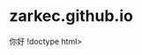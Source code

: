 # zarkec.github.io
你好
!doctype html><html itemscope="" itemtype="http://schema.org/WebPage" lang="zh-CN"><head><meta charset="UTF-8"><meta content="origin" name="referrer"><meta content="/images/branding/googleg/1x/googleg_standard_color_128dp.png" itemprop="image"><title>Google</title><script nonce="77aNLExALfUhd4dRJfW-Dg">(function(){var _g={kEI:'NsflZMTvOarv0PEPwZmnuA0',kEXPI:'31',kBL:'EI3W',kOPI:89978449};(function(){var a;(null==(a=window.google)?0:a.stvsc)?google.kEI=_g.kEI:window.google=_g;}).call(this);})();(function(){google.sn='webhp';google.kHL='zh-CN';})();(function(){
var h=this||self;function l(){return void 0!==window.google&&void 0!==window.google.kOPI&&0!==window.google.kOPI?window.google.kOPI:null};var m,n=[];function p(a){for(var b;a&&(!a.getAttribute||!(b=a.getAttribute("eid")));)a=a.parentNode;return b||m}function q(a){for(var b=null;a&&(!a.getAttribute||!(b=a.getAttribute("leid")));)a=a.parentNode;return b}function r(a){/^http:/i.test(a)&&"https:"===window.location.protocol&&(google.ml&&google.ml(Error("a"),!1,{src:a,glmm:1}),a="");return a}
function t(a,b,c,d,k){var e="";-1===b.search("&ei=")&&(e="&ei="+p(d),-1===b.search("&lei=")&&(d=q(d))&&(e+="&lei="+d));d="";var g=-1===b.search("&cshid=")&&"slh"!==a,f=[];f.push(["zx",Date.now().toString()]);h._cshid&&g&&f.push(["cshid",h._cshid]);c=c();null!=c&&f.push(["opi",c.toString()]);for(c=0;c<f.length;c++){if(0===c||0<c)d+="&";d+=f[c][0]+"="+f[c][1]}return"/"+(k||"gen_204")+"?atyp=i&ct="+String(a)+"&cad="+(b+e+d)};m=google.kEI;google.getEI=p;google.getLEI=q;google.ml=function(){return null};google.log=function(a,b,c,d,k,e){e=void 0===e?l:e;c||(c=t(a,b,e,d,k));if(c=r(c)){a=new Image;var g=n.length;n[g]=a;a.onerror=a.onload=a.onabort=function(){delete n[g]};a.src=c}};google.logUrl=function(a,b){b=void 0===b?l:b;return t("",a,b)};}).call(this);(function(){google.y={};google.sy=[];google.x=function(a,b){if(a)var c=a.id;else{do c=Math.random();while(google.y[c])}google.y[c]=[a,b];return!1};google.sx=function(a){google.sy.push(a)};google.lm=[];google.plm=function(a){google.lm.push.apply(google.lm,a)};google.lq=[];google.load=function(a,b,c){google.lq.push([[a],b,c])};google.loadAll=function(a,b){google.lq.push([a,b])};google.bx=!1;google.lx=function(){};}).call(this);google.f={};(function(){
document.documentElement.addEventListener("submit",function(b){var a;if(a=b.target){var c=a.getAttribute("data-submitfalse");a="1"===c||"q"===c&&!a.elements.q.value?!0:!1}else a=!1;a&&(b.preventDefault(),b.stopPropagation())},!0);document.documentElement.addEventListener("click",function(b){var a;a:{for(a=b.target;a&&a!==document.documentElement;a=a.parentElement)if("A"===a.tagName){a="1"===a.getAttribute("data-nohref");break a}a=!1}a&&b.preventDefault()},!0);}).call(this);(function(){google.hs={h:true,nhs:false,sie:false};})();(function(){google.c={bfrt:false,bfrte:true,bofr:true,btfi:false,c4t:false,cap:2000,fla:false,fli:false,frt:false,frvt:true,gl:true,irsf:false,lhc:false,llt:false,lsb:false,mais:false,pbph:false,raf:false,sxs:false,taf:true,timl:false,upb:false,vis:true,wh0:false,whu:false};})();(function(){
var f=this||self;var g=window.performance;var h=google.c.gl,k=google.c.sxs;function l(a,b,d,c){a.addEventListener?a.addEventListener(b,d,c||!1):a.attachEvent&&a.attachEvent("on"+b,d)}function m(a,b,d,c){"addEventListener"in a?a.removeEventListener(b,d,c||!1):a.attachEvent&&a.detachEvent("on"+b,d)};google.c.iim=google.c.iim||{};function n(a){a&&f.google.aft(a.target)}var p;function q(){m(document.documentElement,"load",p,!0);m(document.documentElement,"error",p,!0)};google.timers={};google.startTick=function(a){google.timers[a]={t:{start:Date.now()},e:{},m:{}}};google.tick=function(a,b,d){google.timers[a]||google.startTick(a);d=void 0!==d?d:Date.now();b instanceof Array||(b=[b]);for(var c=0,e;e=b[c++];)google.timers[a].t[e]=d};google.c.e=function(a,b,d){google.timers[a].e[b]=d};google.c.b=function(a,b){b=google.timers[b||"load"].m;b[a]&&google.ml(Error("a"),!1,{m:a});b[a]=!0};google.c.u=function(a,b){var d=google.timers[b||"load"],c=d.m;if(c[a]){c[a]=!1;for(a in c)if(c[a])return;google.csiReport(d,k&&"load2"===b?"all2":"all")}else{b="";for(var e in c)b+=e+":"+c[e]+";";google.ml(Error("b"),!1,{m:a,b:!1===c[a],s:b})}};google.rll=function(a,b,d){function c(e){d(e);m(a,"load",c);m(a,"error",c)}l(a,"load",c);b&&l(a,"error",c)};f.google.aft=function(a){a.setAttribute("data-iml",String(Date.now()))};google.startTick("load");var r=google.timers.load;if(!google.stvsc)a:{var t=r.t;if(g){var u=g.timing;if(u){var v=u.navigationStart,w=u.responseStart;if(w>v&&w<=t.start){t.start=w;r.wsrt=w-v;break a}}g.now&&(r.wsrt=Math.floor(g.now()))}}google.c.b("pr","load");google.c.b("xe","load");var x;if(null==(x=google.stvsc)?0:x.start)google.timers.load.t.start=google.stvsc.start;function y(a){if("hidden"===document.visibilityState){google.c.fh=a;var b;window.performance&&window.performance.timing&&(b=Math.floor(window.performance.timing.navigationStart+a));google.tick("load","fht",b);return!0}return!1}function z(a){y(a.timeStamp)&&m(document,"visibilitychange",z,!0)}google.c.fh=Infinity;l(document,"visibilitychange",z,!0);y(0);h&&(p=n,l(document.documentElement,"load",p,!0),google.c.glu=q);}).call(this);(function(){
var g=this||self;function h(a){try{a()}catch(b){google.ml(b,!1)}}google.caft=function(a,b){null===google.aftq?h(a):(google.aftq=google.aftq||[],google.aftq.push(a),b&&window.setTimeout(function(){google.aftq&&(google.aftq=google.aftq.filter(function(c){return a!==c}),h(a))},b))};function m(){return window.performance&&window.performance.navigation&&window.performance.navigation.type};function aa(a){if(!a||ba(a))return 0;if(!a.getBoundingClientRect)return 1;var b=function(c){return c.getBoundingClientRect()};return ca(a,b)?0:da(a,b)}function ca(a,b){var c;a:{for(c=a;c&&void 0!==c;c=c.parentElement)if("hidden"===c.style.overflow||"G-EXPANDABLE-CONTENT"===c.tagName&&"hidden"===getComputedStyle(c).getPropertyValue("overflow"))break a;c=null}if(!c)return!1;a=b(a);b=b(c);return a.bottom<b.top||a.top>=b.bottom||a.right<b.left||a.left>=b.right}
function ba(a){return"none"===a.style.display?!0:document.defaultView&&document.defaultView.getComputedStyle?(a=document.defaultView.getComputedStyle(a),!!a&&("hidden"===a.visibility||"0px"===a.height&&"0px"===a.width)):!1}
function da(a,b){var c=b(a);a=c.left+window.pageXOffset;b=c.top+window.pageYOffset;var d=c.width;c=c.height;var e=0;if(0>=c&&0>=d)return e;var f=window.innerHeight||document.documentElement.clientHeight;0>b+c?e=2:b>=f&&(e=4);if(0>a+d||a>=(window.innerWidth||document.documentElement.clientWidth))e|=8;e||(e=1,b+c>f&&(e|=4));return e};var q=google.c.bfrt,ea=google.c.lhc,fa=google.c.pbph,t=google.c.sxs,u=google.c.taf,v=google.c.btfi,w=google.c.frt,x=google.c.frvt,y=google.c.timl,z=google.c.upb;function A(a){return"/gen_204?s="+google.sn+"&t="+a+"&atyp=csi&ei="+google.kEI};function B(){var a;null==(a=C("cap"))||a.sendNow();var b;null==(b=C("aft"))||b.sendNow();var c;null==(c=C("all"))||c.sendNow();a=window;"addEventListener"in a?a.removeEventListener("pagehide",B,!1):a.attachEvent&&a.detachEvent("onpagehide",B)}var D={};function E(a){z&&(D[a]=new PendingGetBeacon(A(a)+"&inc=1"))}function C(a){if(z)return D[a]};var ha=window.location,ia="aft afti aftr afts cbs cbt fht frt frts frvt hct prt sct".split(" ");function F(a){return(a=ha.search.match(new RegExp("[?&]"+a+"=(\\d+)")))?Number(a[1]):-1}
function G(a,b){var c=google.timers[b||"load"];b=c.m;if(!b||!b.prs){var d=m()?0:F("qsubts");0<d&&(b=F("fbts"),0<b&&(c.t.start=Math.max(d,b)));var e=c.t,f=e.start;b={wsrt:c.wsrt||0};if(f)for(var r=0,n;n=ia[r++];){var k=e[n];k&&(b[n]=Math.max(k-f,0))}0<d&&(b.gsasrt=c.t.start-d);d=c.e;c=A(a)+"&rt=";e="";for(var p in b)c+=""+e+p+"."+b[p],e=",";for(var l in d)c+="&"+l+"="+d[l];p=c;l="";c=[];g._cshid&&c.push(["cshid",g._cshid]);d=void 0!==window.google&&void 0!==window.google.kOPI&&0!==window.google.kOPI?window.google.kOPI:null;null!=d&&c.push(["opi",d.toString()]);for(d=0;d<c.length;d++){if(0===d||0<d)l+="&";l+=c[d][0]+"="+c[d][1]}c=p+l;2===m()&&(c+="&bb=1");1===m()&&(c+="&r=1");"gsasrt"in b&&(b=F("qsd"),0<b&&(c+="&qsd="+b));google.kBL&&(c+="&bl="+google.kBL);b=c;(a=C(a))?(a.setURL(b),a.sendNow()):"function"===typeof navigator.sendBeacon?navigator.sendBeacon(b,""):google.log("","",b)}};function H(a){a&&google.tick("load","cbs",a);google.tick("load","cbt");G("cap")};var I="src bsrc url ll image img-url".split(" ");function ja(a){for(var b=0;b<I.length;++b)if(a.getAttribute("data-"+I[b]))return!0;return!1}function ma(a){var b=a.parentElement;if(b&&("G-IMG"===b.tagName||b.classList.contains("uhHOwf"))&&(b.style.height||b.style.width)){var c=b.getBoundingClientRect(),d=a.getBoundingClientRect();if(c.height<=d.height||c.width<=d.width)a=b}return aa(a)}google.c.iim=google.c.iim||{};var J=window.performance;var K=window.innerHeight||document.documentElement.clientHeight,L=0,M=0,N=0,O=0,na=0,oa=0,P=0,Q=0,pa=0,qa=0,R=!0,S=!0,T=-1,U,V=t?"load2":"load";function W(a,b,c,d){var e=google.timers[V].t[a];e&&(c||d&&null!=b&&b<e)||google.tick(V,a,b)}function X(a,b,c){var d="1"===a.getAttribute("data-frt");w&&d&&(W("frt",c,!1,!0),++O,Y());b&&(x&&d&&(W("frvt",c,!1,!0),++oa),W("aft",c,!1,!0),W("afti",c,!1,!0),++Q,R||(T=K),Y());y&&W("iml",c,!1,!0);++M;a.setAttribute("data-frt","0");(y||b||q&&d)&&ra()}
function ra(){var a=Q===P,b=O===N;a=q?a&&b:a;a=y?M===L:a;!S&&a&&google.c.u("il",V)}
function Y(){if(!R){var a=Q===P,b=O===N,c=x&&oa===na;a&&(google.c.e(V,"aft","1"),google.c.e(V,"aftp",String(Math.round(T))));if(a&&b){U&&clearTimeout(U);var d;null==(d=C("cap"))||d.deactivate();G(t?"aft2":"aft",V);if(!t&&google.c.c4t&&J&&J.mark&&J.timing){var e=google.timers.load;d=e.wsrt;e=e.t.aft;d&&0<d&&e&&0<e&&(e-=J.timing.navigationStart,0<e&&(J.mark("SearchAFTStart",{startTime:d}),J.mark("trigger:SearchAFTEnd",{startTime:e})))}}"hidden"===document.visibilityState&&google.c.e(V,"hddn","1");if(!t&&
null!==google.aftq&&(2===google.fevent||3===google.fevent?google.fevent:1)&((a?1:0)|(c||b?2:0))){google.tick("load","aftqf",Date.now());var f;for(a=0;b=null==(f=google.aftq)?void 0:f[a++];)h(b);google.aftq=null}}}function sa(){R&&!google.c.bofr&&(R=!1,R||(google.c.e(V,"ima",String(P)),google.c.e(V,"imad",String(pa)),google.c.e(V,"imac",String(qa)),google.c.e(V,"imf",String(N)),document.getElementsByClassName("Ib7Efc").length&&google.c.e(V,"ddl","1")),Y())}
function ta(a,b){0===b||b&8||(a.setAttribute("data-frt","1"),w&&++N)}if(z&&"function"===typeof window.PendingGetBeacon){E("cap");E("aft");E("all");if(fa){var Z=window;Z.addEventListener?Z.addEventListener("pagehide",B,!1):Z.attachEvent&&Z.attachEvent("onpagehide",B)}google.c.lpb=C("all")}
if(0<google.c.cap&&!t)a:{var ua=google.c.cap;if(window.performance&&window.performance.timing&&"navigationStart"in window.performance.timing){var va=window.performance.now(),wa=ua-va;if(0<wa){U=setTimeout(H,wa,Math.floor(window.performance.timing.navigationStart+va));break a}H()}U=void 0}google.c.wh=Math.floor(window.innerHeight||document.documentElement.clientHeight);google.c.e(V,"wh",String(google.c.wh));google.c.b("il",V);google.c.setup=function(a,b,c){var d=a.getAttribute("data-atf");if(d)return c=Number(d),b&&!a.hasAttribute("data-frt")&&ta(a,c),c;var e="string"!==typeof a.src||!a.src,f=!!a.getAttribute("data-bsrc"),r=!!a.getAttribute("data-deferred"),n=!r&&ja(a);n&&a.setAttribute("data-lzy_","1");d=ma(a);a.setAttribute("data-atf",String(d));var k=!!(d&1);e=(e||a.complete)&&!r&&!f&&!(k&&n);f=!ea&&Number(a.getAttribute("data-iml"))||0;++L;if(e&&!f||a.hasAttribute("data-noaft"))a.setAttribute("data-frt","0"),++M,k&&
++qa;else{var p=d&4,l=v&&p&&f&&T<K;if(l){var ka=a.getBoundingClientRect().top+window.pageYOffset;!c||0>c||ka<c?T=k?K:ka:l=!1}k&&(++P,r&&++pa);b&&ta(a,d);x&&k&&b&&++na;l&&(W("aft",f,!1,!0),W("aftb",f,!1,!0));if(e&&f)X(a,k,v?0:f);else{k&&(!u&&!c||p||c&&(0>c||c>=K))&&(T=K);var la=a.src;google.rll(a,!0,function(){(r||n)&&la&&la===a.src?google.rll(a,!0,function(){X(a,k,Date.now())}):X(a,k,Date.now())})}}return d};google.c.ubr=function(a,b,c,d){u&&T<K?(T=c||-1,W("aft",b)):0>T&&(c&&(T=c),v&&W("aft",b));a||W("afts",b,!0);d||(W("aft",b,!0),a&&S?(W("prt",b),y&&W("iml",b,!0),S=!1,sa(),ra(),google.c.setup=function(){return 0},google.c.ubr=function(){}):sa())};}).call(this);(function(){var b=[function(){google.tick&&google.tick("load","dcl")}];google.dclc=function(a){b.length?b.push(a):a()};function c(){for(var a=b.shift();a;)a(),a=b.shift()}window.addEventListener?(document.addEventListener("DOMContentLoaded",c,!1),window.addEventListener("load",c,!1)):window.attachEvent&&window.attachEvent("onload",c);}).call(this);(function(){var b=[];google.jsc={xx:b,x:function(a){b.push(a)},mm:[],m:function(a){google.jsc.mm.length||(google.jsc.mm=a)}};}).call(this);(function(){
var e=this||self;
var f={};function w(a,c){if(null===c)return!1;if("contains"in a&&1==c.nodeType)return a.contains(c);if("compareDocumentPosition"in a)return a==c||!!(a.compareDocumentPosition(c)&16);for(;c&&a!=c;)c=c.parentNode;return c==a};
var y=function(a,c){return function(d){d||(d=window.event);return c.call(a,d)}},z="undefined"!=typeof navigator&&/Macintosh/.test(navigator.userAgent),E=function(){this._mouseEventsPrevented=!0};var F=function(a){this.g=a;this.h=[]},G=function(a){for(var c=0;c<a.h.length;++c){var d=a.g,b=a.h[c];d.removeEventListener?d.removeEventListener(b.eventType,b.s,b.capture):d.detachEvent&&d.detachEvent("on"+b.eventType,b.s)}a.h=[]};var H=e._jsa||{};H._cfc=void 0;H._aeh=void 0;
var I=function(){this.h=this.g=null},K=function(a,c){var d=J;d.g=a;d.h=c;return d};I.prototype.i=function(){var a=this.g;this.g&&this.g!=this.h?this.g=this.g.__owner||this.g.parentNode:this.g=null;return a};var L=function(){var a;this.j=a=void 0===a?[]:a;this.g=0;this.h=null;this.l=!1},N=function(a,c){var d=M;d.j=a;d.g=0;d.h=c;d.l=!1;return d};L.prototype.i=function(){if(this.l)return J.i();if(this.g!=this.j.length){var a=this.j[this.g];this.g++;a!=this.h&&a&&a.__owner&&(this.l=!0,K(a.__owner,this.h));return a}return null};var J=new I,M=new L;
var Q=function(){this.v=[];this.g=[];this.h=[];this.l={};this.i=null;this.j=[];P(this,"_custom")},R=function(a){return String.prototype.trim?a.trim():a.replace(/^\s+/,"").replace(/\s+$/,"")},ia=function(a,c){return function m(b,g){g=void 0===g?!0:g;var l=c;if("_custom"==l){l=b.detail;if(!l||!l._type)return;l=l._type}var k=l;"click"==k&&(z&&b.metaKey||!z&&b.ctrlKey||2==b.which||null==b.which&&4==b.button||b.shiftKey)?k="clickmod":"keydown"==k&&!b.a11ysc&&(k="maybe_click");var u=b.srcElement||b.target;l=S(k,b,u,"",null);var aa=b.path?N(b.path,this):b.composedPath?N(b.composedPath(),this):K(u,this);for(var r;r=aa.i();){var h=r;var p=void 0;r=h;var q=k,ba=b;var n=r.__jsaction;if(!n){var x;n=null;"getAttribute"in r&&(n=r.getAttribute("jsaction"));if(x=n){n=f[x];if(!n){n={};for(var A=x.split(ca),da=A?A.length:0,B=0;B<da;B++){var v=A[B];if(v){var C=v.indexOf(":"),O=-1!=C,fa=O?R(v.substr(0,C)):ea;v=O?R(v.substr(C+1)):v;n[fa]=v}}f[x]=n}r.__jsaction=n}else n=ha,r.__jsaction=n}"maybe_click"==q&&n.click?(p=q,q="click"):"clickkey"==q?q="click":"click"!=q||n.click||(q="clickonly");p=H._cfc&&n.click?H._cfc(r,ba,n,q,p):{eventType:p?p:q,action:n[q]||"",event:null,ignore:!1};l=S(p.eventType,p.event||b,u,p.action||"",h,l.timeStamp);if(p.ignore||p.action)break}l&&"touchend"==l.eventType&&(l.event._preventMouseEvents=E);if(p&&p.action){if("mouseenter"==k||"mouseleave"==k||"pointerenter"==k||"pointerleave"==k)if(u=b.relatedTarget,!("mouseover"==b.type&&"mouseenter"==k||"mouseout"==b.type&&"mouseleave"==k||
"pointerover"==b.type&&"pointerenter"==k||"pointerout"==b.type&&"pointerleave"==k)||u&&(u===h||w(h,u)))l.action="",l.actionElement=null;else{k={};for(var t in b)"function"!==typeof b[t]&&"srcElement"!==t&&"target"!==t&&(k[t]=b[t]);k.type="mouseover"==b.type?"mouseenter":"mouseout"==b.type?"mouseleave":"pointerover"==b.type?"pointerenter":"pointerleave";k.target=k.srcElement=h;k.bubbles=!1;l.event=k;l.targetElement=h}}else l.action="",l.actionElement=null;h=l;a.i&&!h.event.a11ysgd&&(t=S(h.eventType,h.event,h.targetElement,h.action,h.actionElement,h.timeStamp),"clickonly"==t.eventType&&(t.eventType="click"),a.i(t,!0));if(h.actionElement||"maybe_click"==h.eventType){if(a.i){if(!h.actionElement||"A"!=h.actionElement.tagName||"click"!=h.eventType&&"clickmod"!=h.eventType||(b.preventDefault?b.preventDefault():b.returnValue=!1),(b=a.i(h))&&g){m.call(this,b,!1);return}}else{if((g=e.document)&&!g.createEvent&&g.createEventObject)try{var D=g.createEventObject(b)}catch(la){D=b}else D=b;h.event=D;a.j.push(h)}H._aeh&&
H._aeh(h)}}},S=function(a,c,d,b,g,m){return{eventType:a,event:c,targetElement:d,action:b,actionElement:g,timeStamp:m||Date.now()}},ja=function(a,c){return function(d){var b=a,g=c,m=!1;"mouseenter"==b?b="mouseover":"mouseleave"==b?b="mouseout":"pointerenter"==b?b="pointerover":"pointerleave"==b&&(b="pointerout");if(d.addEventListener){if("focus"==b||"blur"==b||"error"==b||"load"==b||"toggle"==b)m=!0;d.addEventListener(b,g,m)}else d.attachEvent&&("focus"==b?b="focusin":"blur"==b&&(b="focusout"),g=y(d,g),d.attachEvent("on"+b,g));return{eventType:b,s:g,capture:m}}},P=function(a,c){if(!a.l.hasOwnProperty(c)){var d=ia(a,c),b=ja(c,d);a.l[c]=d;a.v.push(b);for(d=0;d<a.g.length;++d){var g=a.g[d];g.h.push(b.call(null,g.g))}"click"==c&&P(a,"keydown")}};Q.prototype.s=function(a){return this.l[a]};var W=function(a,c){var d=new F(c);a:{for(var b=0;b<a.g.length;b++)if(T(a.g[b].g,c)){c=!0;break a}c=!1}if(c)return a.h.push(d),d;U(a,d);a.g.push(d);V(a);return d},V=function(a){for(var c=a.h.concat(a.g),d=[],b=[],g=0;g<a.g.length;++g){var m=a.g[g];X(m,c)?(d.push(m),G(m)):b.push(m)}for(g=0;g<a.h.length;++g)m=a.h[g],X(m,c)?d.push(m):(b.push(m),U(a,m));a.g=b;a.h=d},U=function(a,c){var d=c.g;ka&&(d.style.cursor="pointer");for(d=0;d<a.v.length;++d)c.h.push(a.v[d].call(null,c.g))},Y=function(a,c){a.i=c;a.j&&(0<a.j.length&&c(a.j),a.j=null)},X=function(a,c){for(var d=0;d<c.length;++d)if(c[d].g!=a.g&&T(c[d].g,a.g))return!0;return!1},T=function(a,c){for(;a!=c&&c.parentNode;)c=c.parentNode;return a==c},ka="undefined"!=typeof navigator&&/iPhone|iPad|iPod/.test(navigator.userAgent),ca=/\s*;\s*/,ea="click",ha={};var Z=new Q;W(Z,window.document.documentElement);P(Z,"click");P(Z,"focus");P(Z,"focusin");P(Z,"blur");P(Z,"focusout");P(Z,"error");P(Z,"load");P(Z,"auxclick");P(Z,"change");P(Z,"copy");P(Z,"dblclick");P(Z,"beforeinput");P(Z,"input");P(Z,"keyup");P(Z,"keydown");P(Z,"keypress");P(Z,"mousedown");P(Z,"mouseenter");P(Z,"mouseleave");P(Z,"mouseout");P(Z,"mouseover");P(Z,"mouseup");P(Z,"paste");P(Z,"pointerenter");P(Z,"pointerleave");P(Z,"touchstart");P(Z,"touchmove");P(Z,"touchend");P(Z,"touchcancel");P(Z,"transitioncancel");P(Z,"transitionend");P(Z,"transitionrun");P(Z,"transitionstart");P(Z,"dragover");P(Z,"dragenter");P(Z,"dragleave");P(Z,"drop");P(Z,"dragstart");P(Z,"dragend");P(Z,"speech");(function(a){google.jsad=function(c){Y(a,c)};google.jsaac=function(c){return W(a,c)};google.jsarc=function(c){G(c);for(var d=!1,b=0;b<a.g.length;++b)if(a.g[b]===c){a.g.splice(b,1);d=!0;break}if(!d)for(d=0;d<a.h.length;++d)if(a.h[d]===c){a.h.splice(d,1);break}V(a)}})(Z);e.gws_wizbind=function(a){return{trigger:function(c){var d=a.s(c.type);d||(P(a,c.type),d=a.s(c.type));var b=c.target||c.srcElement;d&&d.call(b.ownerDocument.documentElement,c)},bind:function(c){Y(a,c)}}}(Z);}).call(this);(function(){
function b(c){var a;a:{for(a=c.target;a&&a!==document.documentElement;a=a.parentElement)if("A"===a.tagName&&"1"===a.getAttribute("data-jsarwt"))break a;a=null}a&&window.jsarwt(a,null,c);return!0};window.document.documentElement.addEventListener("mousedown",b,!0);window.document.documentElement.addEventListener("touchstart",b,!0);}).call(this);</script>  <script nonce="77aNLExALfUhd4dRJfW-Dg">(function(){google.xjs={ck:'xjs.s.V4A4hB2k4qg.L.W.O',cs:'ACT90oGLr9OUtUu2jA-Uh9z0lWkWJtIcOw',cssopt:false,csss:'ACT90oHsWAZv2keF4KsgLe710Wn1LDr2Nw',excm:[],sepcss:false};})();</script> <script nonce="77aNLExALfUhd4dRJfW-Dg">(function(){google.kEXPI='0,1356781,11307,2332158,461702,4746,152164,123583,6633,46641,23379,68136,24667,40035,3996,55884,11812,75285,42882,3909,20057,7669,6392,19754,6044,7205,11817,2440,12156,1292,13494,28772,1195,7594,5214430,190,1021,5994866,2834972,741,5,28040277,2160,2934,25161998,3080,4892,12543,111,5147,1479,3248,1463,3692,1298,3101,2487,870,3259,417,26,3638,2355,1156,26,1709,2176,1612,3041,308,1520,632,202,250,808,403,15,1075,496,1575,81,2783,1377,1545,156,482,1801,468,2089,101,3073,1276,681,968,178,1665,1043,249,232,934,423,3104,729,197,316,22,674,724,1062,504,2035';})();window._ = window._ || {};window._DumpException = _._DumpException = function(e){throw e;};window._s = window._s || {};_s._DumpException = _._DumpException;window._qs = window._qs || {};_qs._DumpException = _._DumpException;(function(){window._F_toggles=[104,0,1024,87572689,3155648,2621441,1048576,256,109051904,3145763,321450048,269484434,184684672,56105088,77670400,0,570099712,8,268550144,41943040,69218305,262304,956301312,7864321,370345504,0,0,806354944,386271268,136839312,512,0,0,586310825,1153];})();function _F_installCss(c){}
(function(){window.google.xjsu='/xjs/_/js/k\x3dxjs.s.zh.RM4Cy3AEMVs.O/am\x3dCAAAAAAAAABAAABEA-EQwAYwQAAACAAAAAEABAAAAACAxggADAAEjzJJBkBAgBACCyAG1gCAEkoAAAAAAAj7IQIAAAAAHAABAAAKATAgBCgAAQAAAJAHAOABIAYTFgAAAAAAAAAAAEDAJAgGFyQACgIgAAAAAAAAAAAAQCqZvBhI/d\x3d1/ed\x3d1/dg\x3d2/rs\x3dACT90oE3FF41kGJxkrZufDsU91QH43U7CQ/ee\x3dcEt90b:ws9Tlc;qddgKe:x4FYXe,d7YSfd;yxTchf:KUM7Z;dtl0hd:lLQWFe;eHDfl:ofjVkb;qaS3gd:yiLg6e;nAFL3:NTMZac,s39S4;oGtAuc:sOXFj;iFQyKf:vfuNJf,QIhFr;SNUn3:ZwDk9d,x8cHvb;io8t5d:sgY6Zb;Oj465e:KG2eXe,KG2eXe;Erl4fe:FloWmf,FloWmf;JsbNhc:Xd8iUd;sP4Vbe:VwDzFe;kMFpHd:OTA3Ae;uY49fb:COQbmf;Pjplud:PoEs9b,EEDORb;QGR0gd:Mlhmy;a56pNe:JEfCwb;Me32dd:MEeYgc;wR5FRb:TtcOte,O1Gjze;pXdRYb:JKoKVe,MdUzUe;dIoSBb:ZgGg9b;EmZ2Bf:zr1jrb;NSEoX:lazG7b;eBAeSb:Ck63tb;WCEKNd:I46Hvd;wV5Pjc:L8KGxe;EVNhjf:pw70Gc;sTsDMc:kHVSUb;wQlYve:aLUfP;zOsCQe:Ko78Df;KcokUb:KiuZBf;YV5bee:IvPZ6d;kbAm9d:MkHyGd;ZWEUA:afR4Cf;g8nkx:U4MzKc;lzgfYb:PI40bd;w9w86d:dt4g2b;GleZL:J1A7Od;bcPXSc:gSZLJb;JXS8fb:Qj0suc;IoGlCf:b5lhvb;vfVwPd:OXTqFb;ESrPQc:mNTJvc;qavrXe:zQzcXe,mYbt1d;VGRfx:VFqbr;BjwMce:cXX2Wb;pNsl2d:j9Yuyc;R9Ulx:CR7Ufe;kY7VAf:d91TEb;KpRAue:Tia57b;jY0zg:Q6tNgc;l8Azde:j4Ca9b;oSUNyd:fTfGO,fTfGO,vjQg0b;SMDL4c:fTfGO,vjQg0b;aZ61od:arTwJ;ZrFutb:W4Cdfc;K8vqCc:MyIcle;NPKaK:SdcwHb;LBgRLc:XVMNvd,SdcwHb;rQSrae:C6D5Fc;kCQyJ:ueyPK;KQzWid:mB4wNe;EABSZ:MXZt9d;TxfV6d:YORN0b;UDrY1c:eps46d;F9mqte:UoRcbe;Nyt6ic:jn2sGd;w3bZCb:ZPGaIb;G0KhTb:LIaoZ;aAJE9c:WHW6Ef;V2HTTe:RolTY;Wfmdue:g3MJlb;imqimf:jKGL2e;BgS6mb:fidj5d;UVmjEd:EesRsb;z97YGf:oug9te;AfeaP:TkrAjf;eBZ5Nd:audvde;CxXAWb:YyRLvc;VN6jIc:ddQyuf;SLtqO:Kh1xYe;tosKvd:ZCqP3;VOcgDe:YquhTb;uuQkY:u2V3ud;WDGyFe:jcVOxd;trZL0b:qY8PFe;VxQ32b:k0XsBb;DULqB:RKfG5c;Np8Qkd:Dpx6qc;cFTWae:gT8qnd;gaub4:TN6bMe;xBbsrc:NEW1Qc;DpcR3d:zL72xf;hjRo6e:F62sG;yGxLoc:FmAr0c;oUlnpc:RagDlc;R2kc8b:ALJqWb;pj82le:mg5CW;dLlj2:Qqt3Gf;qGV2uc:HHi04c;gtVSi:ekUOYd;UyG7Kb:wQd0G;LsNahb:ucGLNb;xbe2wc:wbTLEd;Q1Ow7b:x5CSu;okUaUd:wItadb;G6wU6e:hPyGBb;uknmt:GkPrzb;PqHfGe:im2cZe;Fmv9Nc:O1Tzwc;hK67qb:QWEO5b;BMxAGc:E5bFse;R4IIIb:QWfeKf;whEZac:F4AmNb;tH4IIe:Ymry6;zxnPse:GkRiKb;xqZiqf:wmnU7d;lkq0A:Z0MWEf;daB6be:lMxGPd;U96pRd:FsR04;LEikZe:byfTOb,lsjVmc/m\x3dcdos,cr,hsm,jsa,mb4ZUb,d,csi,cEt90b,SNUn3,qddgKe,sTsDMc,dtl0hd,eHDfl';window._F_jsUrl='/xjs/_/js/k\x3dxjs.s.zh.RM4Cy3AEMVs.O/am\x3dCAAAAAAAAABAAABEA-EQwAYwQAAACAAAAAEABAAAAACAxggADAAEjzJJBkBAgBACCyAG1gCAEkoAAAAAAAj7IQIAAAAAHAABAAAKATAgBCgAAQAAAJAHAOABIAYTFgAAAAAAAAAAAEDAJAgGFyQACgIgAAAAAAAAAAAAQCqZvBhI/d\x3d1/ed\x3d1/dg\x3d2/rs\x3dACT90oE3FF41kGJxkrZufDsU91QH43U7CQ/ee\x3dcEt90b:ws9Tlc;qddgKe:x4FYXe,d7YSfd;yxTchf:KUM7Z;dtl0hd:lLQWFe;eHDfl:ofjVkb;qaS3gd:yiLg6e;nAFL3:NTMZac,s39S4;oGtAuc:sOXFj;iFQyKf:vfuNJf,QIhFr;SNUn3:ZwDk9d,x8cHvb;io8t5d:sgY6Zb;Oj465e:KG2eXe,KG2eXe;Erl4fe:FloWmf,FloWmf;JsbNhc:Xd8iUd;sP4Vbe:VwDzFe;kMFpHd:OTA3Ae;uY49fb:COQbmf;Pjplud:PoEs9b,EEDORb;QGR0gd:Mlhmy;a56pNe:JEfCwb;Me32dd:MEeYgc;wR5FRb:TtcOte,O1Gjze;pXdRYb:JKoKVe,MdUzUe;dIoSBb:ZgGg9b;EmZ2Bf:zr1jrb;NSEoX:lazG7b;eBAeSb:Ck63tb;WCEKNd:I46Hvd;wV5Pjc:L8KGxe;EVNhjf:pw70Gc;sTsDMc:kHVSUb;wQlYve:aLUfP;zOsCQe:Ko78Df;KcokUb:KiuZBf;YV5bee:IvPZ6d;kbAm9d:MkHyGd;ZWEUA:afR4Cf;g8nkx:U4MzKc;lzgfYb:PI40bd;w9w86d:dt4g2b;GleZL:J1A7Od;bcPXSc:gSZLJb;JXS8fb:Qj0suc;IoGlCf:b5lhvb;vfVwPd:OXTqFb;ESrPQc:mNTJvc;qavrXe:zQzcXe,mYbt1d;VGRfx:VFqbr;BjwMce:cXX2Wb;pNsl2d:j9Yuyc;R9Ulx:CR7Ufe;kY7VAf:d91TEb;KpRAue:Tia57b;jY0zg:Q6tNgc;l8Azde:j4Ca9b;oSUNyd:fTfGO,fTfGO,vjQg0b;SMDL4c:fTfGO,vjQg0b;aZ61od:arTwJ;ZrFutb:W4Cdfc;K8vqCc:MyIcle;NPKaK:SdcwHb;LBgRLc:XVMNvd,SdcwHb;rQSrae:C6D5Fc;kCQyJ:ueyPK;KQzWid:mB4wNe;EABSZ:MXZt9d;TxfV6d:YORN0b;UDrY1c:eps46d;F9mqte:UoRcbe;Nyt6ic:jn2sGd;w3bZCb:ZPGaIb;G0KhTb:LIaoZ;aAJE9c:WHW6Ef;V2HTTe:RolTY;Wfmdue:g3MJlb;imqimf:jKGL2e;BgS6mb:fidj5d;UVmjEd:EesRsb;z97YGf:oug9te;AfeaP:TkrAjf;eBZ5Nd:audvde;CxXAWb:YyRLvc;VN6jIc:ddQyuf;SLtqO:Kh1xYe;tosKvd:ZCqP3;VOcgDe:YquhTb;uuQkY:u2V3ud;WDGyFe:jcVOxd;trZL0b:qY8PFe;VxQ32b:k0XsBb;DULqB:RKfG5c;Np8Qkd:Dpx6qc;cFTWae:gT8qnd;gaub4:TN6bMe;xBbsrc:NEW1Qc;DpcR3d:zL72xf;hjRo6e:F62sG;yGxLoc:FmAr0c;oUlnpc:RagDlc;R2kc8b:ALJqWb;pj82le:mg5CW;dLlj2:Qqt3Gf;qGV2uc:HHi04c;gtVSi:ekUOYd;UyG7Kb:wQd0G;LsNahb:ucGLNb;xbe2wc:wbTLEd;Q1Ow7b:x5CSu;okUaUd:wItadb;G6wU6e:hPyGBb;uknmt:GkPrzb;PqHfGe:im2cZe;Fmv9Nc:O1Tzwc;hK67qb:QWEO5b;BMxAGc:E5bFse;R4IIIb:QWfeKf;whEZac:F4AmNb;tH4IIe:Ymry6;zxnPse:GkRiKb;xqZiqf:wmnU7d;lkq0A:Z0MWEf;daB6be:lMxGPd;U96pRd:FsR04;LEikZe:byfTOb,lsjVmc/m\x3dcdos,cr,hsm,jsa,mb4ZUb,d,csi,cEt90b,SNUn3,qddgKe,sTsDMc,dtl0hd,eHDfl';})();</script> <script defer="" src="/xjs/_/js/k=xjs.s.zh.RM4Cy3AEMVs.O/am=CAAAAAAAAABAAABEA-EQwAYwQAAACAAAAAEABAAAAACAxggADAAEjzJJBkBAgBACCyAG1gCAEkoAAAAAAAj7IQIAAAAAHAABAAAKATAgBCgAAQAAAJAHAOABIAYTFgAAAAAAAAAAAEDAJAgGFyQACgIgAAAAAAAAAAAAQCqZvBhI/d=1/ed=1/dg=2/rs=ACT90oE3FF41kGJxkrZufDsU91QH43U7CQ/ee=cEt90b:ws9Tlc;qddgKe:x4FYXe,d7YSfd;yxTchf:KUM7Z;dtl0hd:lLQWFe;eHDfl:ofjVkb;qaS3gd:yiLg6e;nAFL3:NTMZac,s39S4;oGtAuc:sOXFj;iFQyKf:vfuNJf,QIhFr;SNUn3:ZwDk9d,x8cHvb;io8t5d:sgY6Zb;Oj465e:KG2eXe,KG2eXe;Erl4fe:FloWmf,FloWmf;JsbNhc:Xd8iUd;sP4Vbe:VwDzFe;kMFpHd:OTA3Ae;uY49fb:COQbmf;Pjplud:PoEs9b,EEDORb;QGR0gd:Mlhmy;a56pNe:JEfCwb;Me32dd:MEeYgc;wR5FRb:TtcOte,O1Gjze;pXdRYb:JKoKVe,MdUzUe;dIoSBb:ZgGg9b;EmZ2Bf:zr1jrb;NSEoX:lazG7b;eBAeSb:Ck63tb;WCEKNd:I46Hvd;wV5Pjc:L8KGxe;EVNhjf:pw70Gc;sTsDMc:kHVSUb;wQlYve:aLUfP;zOsCQe:Ko78Df;KcokUb:KiuZBf;YV5bee:IvPZ6d;kbAm9d:MkHyGd;ZWEUA:afR4Cf;g8nkx:U4MzKc;lzgfYb:PI40bd;w9w86d:dt4g2b;GleZL:J1A7Od;bcPXSc:gSZLJb;JXS8fb:Qj0suc;IoGlCf:b5lhvb;vfVwPd:OXTqFb;ESrPQc:mNTJvc;qavrXe:zQzcXe,mYbt1d;VGRfx:VFqbr;BjwMce:cXX2Wb;pNsl2d:j9Yuyc;R9Ulx:CR7Ufe;kY7VAf:d91TEb;KpRAue:Tia57b;jY0zg:Q6tNgc;l8Azde:j4Ca9b;oSUNyd:fTfGO,fTfGO,vjQg0b;SMDL4c:fTfGO,vjQg0b;aZ61od:arTwJ;ZrFutb:W4Cdfc;K8vqCc:MyIcle;NPKaK:SdcwHb;LBgRLc:XVMNvd,SdcwHb;rQSrae:C6D5Fc;kCQyJ:ueyPK;KQzWid:mB4wNe;EABSZ:MXZt9d;TxfV6d:YORN0b;UDrY1c:eps46d;F9mqte:UoRcbe;Nyt6ic:jn2sGd;w3bZCb:ZPGaIb;G0KhTb:LIaoZ;aAJE9c:WHW6Ef;V2HTTe:RolTY;Wfmdue:g3MJlb;imqimf:jKGL2e;BgS6mb:fidj5d;UVmjEd:EesRsb;z97YGf:oug9te;AfeaP:TkrAjf;eBZ5Nd:audvde;CxXAWb:YyRLvc;VN6jIc:ddQyuf;SLtqO:Kh1xYe;tosKvd:ZCqP3;VOcgDe:YquhTb;uuQkY:u2V3ud;WDGyFe:jcVOxd;trZL0b:qY8PFe;VxQ32b:k0XsBb;DULqB:RKfG5c;Np8Qkd:Dpx6qc;cFTWae:gT8qnd;gaub4:TN6bMe;xBbsrc:NEW1Qc;DpcR3d:zL72xf;hjRo6e:F62sG;yGxLoc:FmAr0c;oUlnpc:RagDlc;R2kc8b:ALJqWb;pj82le:mg5CW;dLlj2:Qqt3Gf;qGV2uc:HHi04c;gtVSi:ekUOYd;UyG7Kb:wQd0G;LsNahb:ucGLNb;xbe2wc:wbTLEd;Q1Ow7b:x5CSu;okUaUd:wItadb;G6wU6e:hPyGBb;uknmt:GkPrzb;PqHfGe:im2cZe;Fmv9Nc:O1Tzwc;hK67qb:QWEO5b;BMxAGc:E5bFse;R4IIIb:QWfeKf;whEZac:F4AmNb;tH4IIe:Ymry6;zxnPse:GkRiKb;xqZiqf:wmnU7d;lkq0A:Z0MWEf;daB6be:lMxGPd;U96pRd:FsR04;LEikZe:byfTOb,lsjVmc/m=cdos,cr,hsm,jsa,mb4ZUb,d,csi,cEt90b,SNUn3,qddgKe,sTsDMc,dtl0hd,eHDfl" nonce="77aNLExALfUhd4dRJfW-Dg"></script>       <script nonce="77aNLExALfUhd4dRJfW-Dg">(function(){window.rwt=function(){return!0};}).call(this);(function(){
var b=this||self;var d,e;a:{for(var f=["CLOSURE_FLAGS"],g=b,h=0;h<f.length;h++)if(g=g[f[h]],null==g){e=null;break a}e=g}var k=e&&e[610401301];d=null!=k?k:!1;var l,m=b.navigator;l=m?m.userAgentData||null:null;function n(c){return d?l?l.brands.some(function(a){return(a=a.brand)&&-1!=a.indexOf(c)}):!1:!1}function t(c){var a;a:{if(a=b.navigator)if(a=a.userAgent)break a;a=""}return-1!=a.indexOf(c)};function u(){return d?!!l&&0<l.brands.length:!1}function v(){return t("Safari")&&!(w()||(u()?0:t("Coast"))||(u()?0:t("Opera"))||(u()?0:t("Edge"))||(u()?n("Microsoft Edge"):t("Edg/"))||(u()?n("Opera"):t("OPR"))||t("Firefox")||t("FxiOS")||t("Silk")||t("Android"))}function w(){return u()?n("Chromium"):(t("Chrome")||t("CriOS"))&&!(u()?0:t("Edge"))||t("Silk")};var x=function(c){return String(c).replace(/\-([a-z])/g,function(a,p){return p.toUpperCase()})};var z=u()?!1:t("Trident")||t("MSIE");!t("Android")||w();w();v();var A=!z&&!v();window.jsarwt=function(c,a,p){if(!a)if(A&&c.dataset)a=c.dataset;else{a={};for(var y=c.attributes,q=0;q<y.length;++q){var r=y[q];if(0==r.name.lastIndexOf("data-",0)){var B=x(r.name.slice(5));a[B]=r.value}}}if(!("jrwt"in a))if(window.rwt(c,"","","",a.cd||"",a.usg||"","",a.ved||"",Number(a.au)||null,a.psig||"",p),A&&c.dataset)c.dataset.jrwt="1";else{if(/-[a-z]/.test("jrwt"))throw Error("a");c.setAttribute.call(c,"data-"+"jrwt".replace(/([A-Z])/g,"-$1").toLowerCase(),"1")}return!1};}).call(this);(function(){window._skwEvts=[];})();(function(){window.google.erd={jsr:1,bv:1854,sd:true,de:true};})();(function(){var sdo=false;var mei=10;
var l=this||self;var m,n=null!=(m=l.mei)?m:1,p,q=null!=(p=l.sdo)?p:!0,r=0,t,u=google.erd,v=u.jsr;google.ml=function(a,b,d,h,e){e=void 0===e?2:e;b&&(t=a&&a.message);if(google.dl)return google.dl(a,e,d),null;if(0>v){window.console&&console.error(a,d);if(-2===v)throw a;b=!1}else b=!a||!a.message||"Error loading script"===a.message||r>=n&&!h?!1:!0;if(!b)return null;r++;d=d||{};b=encodeURIComponent;var c="/gen_204?atyp=i&ei="+b(google.kEI);google.kEXPI&&(c+="&jexpid="+b(google.kEXPI));c+="&srcpg="+b(google.sn)+"&jsr="+b(u.jsr)+"&bver="+b(u.bv);var f=a.lineNumber;void 0!==f&&(c+="&line="+f);var g=
a.fileName;g&&(0<g.indexOf("-extension:/")&&(e=3),c+="&script="+b(g),f&&g===window.location.href&&(f=document.documentElement.outerHTML.split("\n")[f],c+="&cad="+b(f?f.substring(0,300):"No script found.")));c+="&cad=ple_"+google.ple+".aple_"+google.aple;google.ple&&1===google.ple&&(e=2);c+="&jsel="+e;for(var k in d)c+="&",c+=b(k),c+="=",c+=b(d[k]);c=c+"&emsg="+b(a.name+": "+a.message);c=c+"&jsst="+b(a.stack||"N/A");12288<=c.length&&(c=c.substr(0,12288));a=c;h||google.log(0,"",a);return a};window.onerror=function(a,b,d,h,e){if(t!==a){a=e instanceof Error?e:Error(a);void 0===d||"lineNumber"in a||(a.lineNumber=d);void 0===b||"fileName"in a||(a.fileName=b);b=void 0;if(a.stack&&(-1!==a.stack.indexOf("?xjs=s0")||-1!==a.stack.indexOf("&xjs=s0"))){b=document.querySelectorAll("script[src*=\\/xjs\\/_\\/js\\/]");for(h=d=0;h<b.length;h++)d+=b[h].async?1:0;var c=e=h=-1,f=-1,g=-1;if(performance&&google.xjsu){h=0;e=google.timers.load.t.xjsee?1:0;f=c=0;g=performance.getEntriesByType("resource");for(var k=
0;k<g.length;k++)-1!==g[k].name.indexOf(google.xjsu)&&(h=1),-1!==g[k].name.indexOf("/xjs/_/js/")&&(c+=1,f+="script"===g[k].initiatorType?1:0);g=c-f}b={cad:"pl_"+h+".pe_"+e+".asc_"+d+".tsc_"+b.length+".fasc_"+(b.length-d)+".lxc_"+c+".lsx_"+f+".lnsx_"+g}}google.ml(a,!1,b,!1,"SyntaxError"===a.name||"SyntaxError"===a.message.substring(0,11)||-1!==a.message.indexOf("Script error")?3:0)}t=null;q&&r>=n&&(window.onerror=null)};})();;this.gbar_={CONFIG:[[[0,"www.gstatic.com","og.qtm.en_US.HjznsZWpH9Q.2019.O","cn","zh-CN","538",0,[4,2,"","","","558639869","0"],null,"NsflZI_oOsWr0PEPg5e16AY",null,0,"og.qtm.mNMC8NRqvPE.L.W.O","AA2YrTuRljjav9PO4jItLZcpbpirCqXRbg","AA2YrTsed-50j0St7CQTv9Qxl5UE1cD77w","",2,1,200,"CHN",null,null,"1","538",1],null,[1,0.1000000014901161,2,1],[1,0.001000000047497451,1],[0,0,0,null,"","","","",0,0,0],[0,0,"",1,0,0,0,0,0,0,null,0,0,null,0,0,null,null,0,0,0,"","","","","","",null,0,0,0,0,0,null,null,null,"rgba(32,33,36,1)","rgba(255,255,255,1)",0,0,1,null,null,1,0,0],null,null,["1","gci_91f30755d6a6b787dcc2a4062e6e9824.js","googleapis.client:gapi.iframes","","zh-CN"],null,null,null,null,["m;/_/scs/abc-static/_/js/k=gapi.gapi.en.hh2Jqle7bK0.O/d=1/rs=AHpOoo-jeiq7uVLkyqJvSohFtUkaGjEuyg/m=__features__","https://apis.google.com","","","","",null,1,"es_plusone_gc_20230704.0_p0","zh-CN",null,0],[0.009999999776482582,"cn","538",[null,"","0",null,1,5184000,null,null,"",null,null,null,null,null,0,null,0,null,1,0,0,0,null,null,0,0,null,0,0,0,0,0],null,null,null,0,null,null,["5061451","google\\.(com|ru|ca|by|kz|com\\.mx|com\\.tr)$",1]],[1,1,null,40400,538,"CHN","zh-CN","558639869.0",8,0.009999999776482582,0,0,null,null,null,null,"",null,null,null,"NsflZI_oOsWr0PEPg5e16AY",0,0,0,null,2,5,"pw",50,0,0,0,0,1],[[null,null,null,"https://www.gstatic.com/og/_/js/k=og.qtm.en_US.HjznsZWpH9Q.2019.O/rt=j/m=qabr,q_dnp,qcwid,qapid,qald,q_dg/exm=qaaw,qadd,qaid,qein,qhaw,qhba,qhbr,qhch,qhga,qhid,qhin/d=1/ed=1/rs=AA2YrTuRljjav9PO4jItLZcpbpirCqXRbg"],[null,null,null,"https://www.gstatic.com/og/_/ss/k=og.qtm.mNMC8NRqvPE.L.W.O/m=qcwid/excm=qaaw,qadd,qaid,qein,qhaw,qhba,qhbr,qhch,qhga,qhid,qhin/d=1/ed=1/ct=zgms/rs=AA2YrTsed-50j0St7CQTv9Qxl5UE1cD77w"]],null,null,null,[[[null,null,[null,null,null,"https://ogs.google.com.hk/widget/app/so?awwd=1\u0026gm3=1"],0,470,370,49,4,1,0,0,63,64,8000,"https://www.google.cn/intl/zh-CN/about/products",67,1,69,null,1,70,"加载应用集时出现问题。请过几分钟后重试，或者前往 %1$sGoogle 产品%2$s页面。",3,0,0,74,0,null,null,null,null,null,null,null,"/widget/app/so",null,null,null,null,null,null,null,0]],null,null,"1","538",1,0,null,"zh-CN",0,null,0,0,0,null,0]]],};this.gbar_=this.gbar_||{};(function(_){var window=this;
try{
/*
